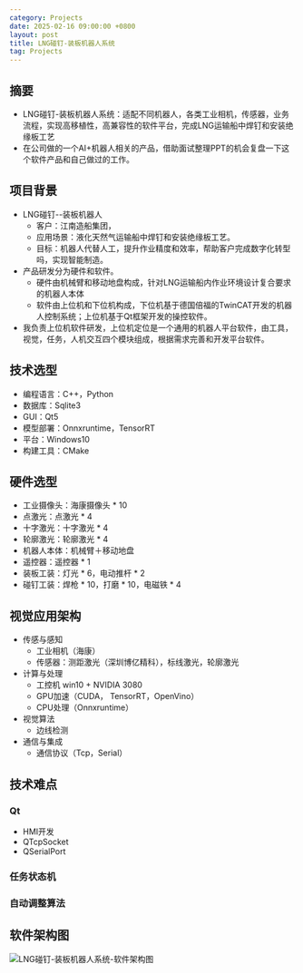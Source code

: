 ```yaml
---
category: Projects
date: 2025-02-16 09:00:00 +0800
layout: post
title: LNG碰钉-装板机器人系统
tag: Projects
---
```

## 摘要

+ LNG碰钉-装板机器人系统：适配不同机器人，各类工业相机，传感器，业务流程，实现高移植性，高兼容性的软件平台，完成LNG运输船中焊钉和安装绝缘板工艺
+ 在公司做的一个AI+机器人相关的产品，借助面试整理PPT的机会复盘一下这个软件产品和自己做过的工作。

<!--more-->

## 项目背景

+ LNG碰钉--装板机器人
  + 客户：江南造船集团，
  + 应用场景：液化天然气运输船中焊钉和安装绝缘板工艺。
  + 目标：机器人代替人工，提升作业精度和效率，帮助客户完成数字化转型吗，实现智能制造。
+ 产品研发分为硬件和软件。
  + 硬件由机械臂和移动地盘构成，针对LNG运输船内作业环境设计复合要求的机器人本体
  + 软件由上位机和下位机构成，下位机基于德国倍福的TwinCAT开发的机器人控制系统；上位机基于Qt框架开发的操控软件。
+ 我负责上位机软件研发，上位机定位是一个通用的机器人平台软件，由工具，视觉，任务，人机交互四个模块组成，根据需求完善和开发平台软件。

## 技术选型

+ 编程语言：C++，Python
+ 数据库：Sqlite3
+ GUI：Qt5
+ 模型部署：Onnxruntime，TensorRT
+ 平台：Windows10
+ 构建工具：CMake

## 硬件选型

+ 工业摄像头：海康摄像头 * 10
+ 点激光：点激光 * 4
+ 十字激光：十字激光 * 4
+ 轮廓激光：轮廓激光 * 4
+ 机器人本体：机械臂＋移动地盘
+ 遥控器：遥控器 * 1
+ 装板工装：灯光 * 6，电动推杆 * 2
+ 碰钉工装：焊枪 * 10，打磨 * 10，电磁铁 * 4

## 视觉应用架构

+ 传感与感知
  + 工业相机（海康）
  + 传感器：测距激光（深圳博亿精科），标线激光，轮廓激光
+ 计算与处理
  + 工控机 win10 + NVIDIA 3080
  + GPU加速（CUDA， TensorRT，OpenVino）
  + CPU处理（Onnxruntime）
+ 视觉算法
  + 边线检测
+ 通信与集成
  + 通信协议（Tcp，Serial）

## 技术难点

### Qt

+ HMI开发
+ QTcpSocket
+ QSerialPort 

### 任务状态机

### 自动调整算法

## 软件架构图

![LNG碰钉-装板机器人系统-软件架构图](/images/Projects/LNG碰钉-装板机器人系统-软件架构图.png)